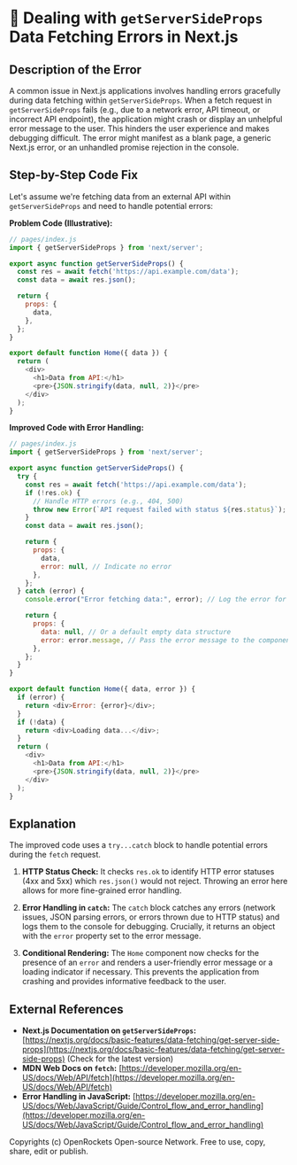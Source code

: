# 🐞 Dealing with `getServerSideProps` Data Fetching Errors in Next.js


## Description of the Error

A common issue in Next.js applications involves handling errors gracefully during data fetching within `getServerSideProps`.  When a fetch request in `getServerSideProps` fails (e.g., due to a network error, API timeout, or incorrect API endpoint), the application might crash or display an unhelpful error message to the user.  This hinders the user experience and makes debugging difficult.  The error might manifest as a blank page, a generic Next.js error, or an unhandled promise rejection in the console.


## Step-by-Step Code Fix

Let's assume we're fetching data from an external API within `getServerSideProps` and need to handle potential errors:

**Problem Code (Illustrative):**

```javascript
// pages/index.js
import { getServerSideProps } from 'next/server';

export async function getServerSideProps() {
  const res = await fetch('https://api.example.com/data');
  const data = await res.json();

  return {
    props: {
      data,
    },
  };
}

export default function Home({ data }) {
  return (
    <div>
      <h1>Data from API:</h1>
      <pre>{JSON.stringify(data, null, 2)}</pre>
    </div>
  );
}
```

**Improved Code with Error Handling:**


```javascript
// pages/index.js
import { getServerSideProps } from 'next/server';

export async function getServerSideProps() {
  try {
    const res = await fetch('https://api.example.com/data');
    if (!res.ok) {
      // Handle HTTP errors (e.g., 404, 500)
      throw new Error(`API request failed with status ${res.status}`);
    }
    const data = await res.json();

    return {
      props: {
        data,
        error: null, // Indicate no error
      },
    };
  } catch (error) {
    console.error("Error fetching data:", error); // Log the error for debugging

    return {
      props: {
        data: null, // Or a default empty data structure
        error: error.message, // Pass the error message to the component
      },
    };
  }
}

export default function Home({ data, error }) {
  if (error) {
    return <div>Error: {error}</div>;
  }
  if (!data) {
    return <div>Loading data...</div>;
  }
  return (
    <div>
      <h1>Data from API:</h1>
      <pre>{JSON.stringify(data, null, 2)}</pre>
    </div>
  );
}
```

## Explanation

The improved code uses a `try...catch` block to handle potential errors during the `fetch` request.  

1. **HTTP Status Check:**  It checks `res.ok` to identify HTTP error statuses (4xx and 5xx) which `res.json()` would not reject.  Throwing an error here allows for more fine-grained error handling.

2. **Error Handling in `catch`:** The `catch` block catches any errors (network issues, JSON parsing errors, or errors thrown due to HTTP status) and logs them to the console for debugging.  Crucially, it returns an object with the `error` property set to the error message.

3. **Conditional Rendering:** The `Home` component now checks for the presence of an `error` and renders a user-friendly error message or a loading indicator if necessary. This prevents the application from crashing and provides informative feedback to the user.


## External References

* **Next.js Documentation on `getServerSideProps`:** [https://nextjs.org/docs/basic-features/data-fetching/get-server-side-props](https://nextjs.org/docs/basic-features/data-fetching/get-server-side-props)  (Check for the latest version)
* **MDN Web Docs on `fetch`:** [https://developer.mozilla.org/en-US/docs/Web/API/fetch](https://developer.mozilla.org/en-US/docs/Web/API/fetch)
* **Error Handling in JavaScript:**  [https://developer.mozilla.org/en-US/docs/Web/JavaScript/Guide/Control_flow_and_error_handling](https://developer.mozilla.org/en-US/docs/Web/JavaScript/Guide/Control_flow_and_error_handling)


Copyrights (c) OpenRockets Open-source Network. Free to use, copy, share, edit or publish.

